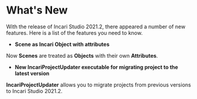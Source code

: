 # What's New

With the release of Incari Studio 2021.2, there appeared a number of new features. Here is a list of the features you need to know.

* **Scene as Incari Object with attributes**

Now **Scenes** are treated as **Objects** with their own **Attributes**.

* **New IncariProjectUpdater executable for migrating project to the latest version**

**IncariProjectUpdater** allows you to migrate projects from previous versions to Incari Studio 2021.2.